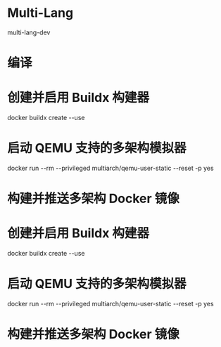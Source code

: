 # Multi-Lang

multi-lang-dev

# 编译

# 创建并启用 Buildx 构建器
docker buildx create --use

# 启动 QEMU 支持的多架构模拟器
docker run --rm --privileged multiarch/qemu-user-static --reset -p yes

# 构建并推送多架构 Docker 镜像
# 创建并启用 Buildx 构建器
docker buildx create --use

# 启动 QEMU 支持的多架构模拟器
docker run --rm --privileged multiarch/qemu-user-static --reset -p yes

# 构建并推送多架构 Docker 镜像
